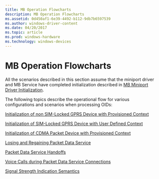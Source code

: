 ```yaml
---
title: MB Operation Flowcharts
description: MB Operation Flowcharts
ms.assetid: 0d450af1-6e39-4492-b112-9db7b6597539
ms.author: windows-driver-content
ms.date: 04/20/2017
ms.topic: article
ms.prod: windows-hardware
ms.technology: windows-devices
---
```


# MB Operation Flowcharts


All the scenarios described in this section assume that the miniport driver and MB Service have completed initialization described in [MB Miniport Driver Initialization](mb-miniport-driver-initialization.md).

The following topics describe the operational flow for various configurations and scenarios when processing OIDs:

[Initialization of non SIM-Locked GPRS Device with Provisioned Context](initialization-of-a-non-sim-locked-gprs-device-with-a-provisioned-cont.md)

[Initialization of SIM-Locked GPRS Device with User Defined Context](initialization-of-sim-locked-gprs-device-with-a-user-defined-context.md)

[Initialization of CDMA Packet Device with Provisioned Context](initialization-of-a-cdma-packet-device-with-a-provisioned-context.md)

[Losing and Regaining Packet Data Service](losing-and-regaining-packet-data-service.md)

[Packet Data Service Handoffs](packet-data-service-handoffs.md)

[Voice Calls during Packet Data Service Connections](voice-calls-during-packet-data-service-connections.md)

[Signal Strength Indication Semantics](signal-strength-indication-semantics.md)

 

 





